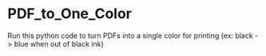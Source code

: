 # PDF_to_One_Color
Run this python code to turn PDFs into a single color for printing (ex: black -> blue when out of black ink)
